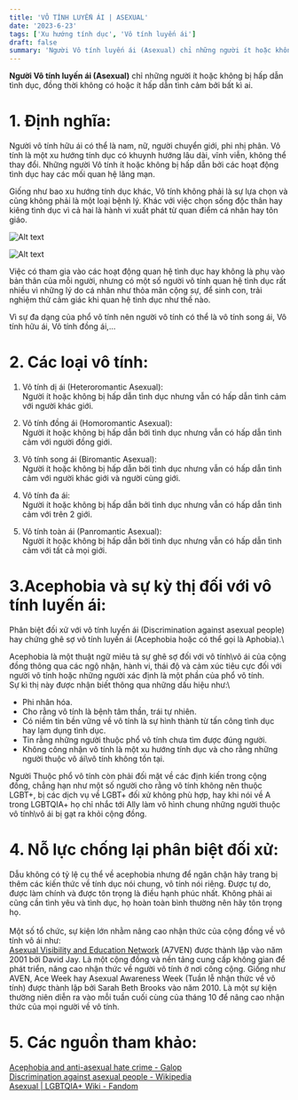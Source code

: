 ```yaml
---
title: 'VÔ TÍNH LUYẾN ÁI | ASEXUAL'
date: '2023-6-23'
tags: ['Xu hướng tính dục', 'Vô tính luyến ái']
draft: false
summary: 'Người Vô tính luyến ái (Asexual) chỉ những người ít hoặc không bị hấp dẫn tình dục, đồng thời không có hoặc ít hấp dẫn tình cảm bởi bất kì ai.'
---
```


**Người Vô tính luyến ái (Asexual)** chỉ những người ít hoặc không bị hấp dẫn tình dục, đồng thời không có hoặc ít hấp dẫn tình cảm bởi bất kì ai.

# **1. Định nghĩa:**

Người vô tính hữu ái có thể là nam, nữ, người chuyển giới, phi nhị phân. Vô tính là một xu hướng tính dục có khuynh hướng lâu dài, vĩnh viễn, không thể thay đổi. Những người Vô tính ít hoặc không bị hấp dẫn bởi các hoạt động tình dục hay các mối quan hệ lãng mạn.

Giống như bao xu hướng tính dục khác, Vô tính không phải là sự lựa chọn và cũng không phải là một loại bệnh lý. Khác với việc chọn sống độc thân hay kiêng tình dục vì cả hai là hành vi xuất phát từ quan điểm cá nhân hay tôn giáo.

![Alt text](/static/images/ASEXUAL/Asexual_Pride_Flag.png 'Cờ của cộng đồng vô tính')

![Alt text](/static/images/ASEXUAL/Asexual_spectrum_flag.png 'Biểu tượng phổ biến của Vô giới')

Việc có tham gia vào các hoạt động quan hệ tình dục hay không là phụ vào bản thân của mỗi người, nhưng có một số người vô tính quan hệ tình dục rất nhiều vì những lý do cá nhân như thỏa mãn cộng sự, để sinh con, trải nghiệm thử cảm giác khi quan hệ tình dục như thế nào.

Vì sự đa dạng của phổ vô tính nên người vô tính có thể là vô tính song ái, Vô tính hữu ái, Vô tính đồng ái,...

# **2. Các loại vô tính:**

1. Vô tính dị ái (Heteroromantic Asexual):\
   Người ít hoặc không bị hấp dẫn tình dục nhưng vẫn có hấp dẫn tình cảm với người khác giới.

2. Vô tính đồng ái (Homoromantic Asexual):\
   Người ít hoặc không bị hấp dẫn bởi tình dục nhưng vẫn có hấp dẫn tình cảm với người đồng giới.

3. Vô tính song ái (Biromantic Asexual):\
   Người ít hoặc không bị hấp dẫn bởi tình dục nhưng vẫn có hấp dẫn tình cảm với người khác giới và người cùng giới.

4. Vô tính đa ái:\
   Người ít hoặc không bị hấp dẫn bởi tình dục nhưng vẫn có hấp dẫn tình cảm với trên 2 giới.

5. Vô tính toàn ái (Panromantic Asexual):\
   Người ít hoặc không bị hấp dẫn bởi tình dục nhưng vẫn có hấp dẫn tình cảm với tất cả mọi giới.

# **3.Acephobia và sự kỳ thị đối với vô tính luyến ái:**

Phân biệt đối xử với vô tính luyến ái (Discrimination against asexual people) hay chứng ghê sợ vô tính luyến ái (Acephobia hoặc có thể gọi là Aphobia).\

Acephobia là một thuật ngữ miêu tả sự ghê sợ đối với vô tính\vô ái của cộng đồng thông qua các ngộ nhận, hành vi, thái độ và cảm xúc tiêu cực đối với người vô tính hoặc những người xác định là một phần của phổ vô tính.\
Sự kì thị này được nhận biết thông qua những dấu hiệu như:\

-   Phi nhân hóa.
-   Cho rằng vô tính là bệnh tâm thần, trái tự nhiên.
-   Có niềm tin bền vững về vô tính là sự hình thành từ tấn công tình dục hay lạm dụng tình dục.
-   Tin rằng những người thuộc phổ vô tính chưa tìm được đúng người.
-   Không công nhận vô tính là một xu hướng tính dục và cho rằng những người thuộc vô ái\vô tính không tồn tại.

Người Thuộc phổ vô tính còn phải đối mặt về các định kiến trong cộng đồng, chẳng hạn như một số người cho rằng vô tính không nên thuộc LGBT+, bị các dịch vụ về LGBT+ đối xử không phù hợp, hay khi nói về A trong LGBTQIA+ họ chỉ nhắc tới Ally làm vô hình chung những người thuộc vô tính\vô ái bị gạt ra khỏi cộng đồng.

# **4. Nỗ lực chống lại phân biệt đối xử:**

Dẫu không có tỷ lệ cụ thể về acephobia nhưng để ngăn chặn hãy trang bị thêm các kiến thức về tính dục nói chung, vô tính nói riêng. Được tự do, được làm chính và được tôn trọng là điều hạnh phúc nhất. Không phải ai cũng cần tình yêu và tình dục, họ hoàn toàn bình thường nên hãy tôn trọng họ. \
\
Một số tổ chức, sự kiện lớn nhằm nâng cao nhận thức của cộng đồng về vô tính vô ái như:\
[Asexual Visibility and Education Network](https:\asexuality.org) (A7VEN) được thành lập vào năm 2001 bởi David Jay. Là một cộng đồng và nền tảng cung cấp không gian để phát triển, nâng cao nhận thức về người vô tính ở nơi công cộng.
Giống như AVEN, Ace Week hay Asexual Awareness Week (Tuần lễ nhận thức về vô tính) được thành lập bởi Sarah Beth Brooks vào năm 2010. Là một sự kiện thường niên diễn ra vào mỗi tuần cuối cùng của tháng 10 để nâng cao nhận thức của mọi người về vô tính.

# **5. Các nguồn tham khảo:**

[Acephobia and anti-asexual hate crime - Galop](https://galop.org.uk/resource/acephobia-and-anti-asexual-hate-crime/)\
[Discrimination against asexual people - Wikipedia](https://en.wikipedia.org/wiki/Discrimination_against_asexual_people)\
[Asexual | LGBTQIA+ Wiki - Fandom](https://lgbtqia.fandom.com/wiki/Asexual)
